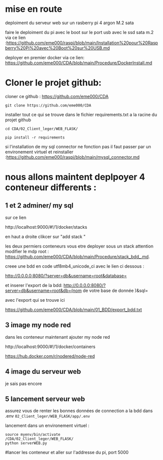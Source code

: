 # mise en route


deploiment du serveur web sur un rasberry pi 4 argon M.2 sata

faire le deploiment du pi avec le boot sur le port usb avec le ssd sata m.2 via ce lien :https://github.com/eme000/raspi/blob/main/Installation%20pour%20Raspberry%20Pi%20avec%20Boot%20sur%20USB.md

deployer en premier docker via ce lien:
https://github.com/eme000/CDA/blob/main/Procedure/DockerInstall.md



# Cloner le projet github:

cloner ce github : https://github.com/eme000/CDA

```
git clone https://github.com/eme000/CDA
```


installer tout ce qui se trouve dans le fichier requirements.txt a la racine du projet github

```
cd CDA/02_Client_leger/WEB_FLASK/

pip install -r requirements
```

si l'installation de my sql connector ne fonction pas il faut passer par un environement virtuel et reinstaller  :https://github.com/eme000/raspi/blob/main/mysql_connector.md




# nous allons maintent deplpoyer 4 conteneur differents :


## 1 et 2 adminer/ my sql 

sur ce lien

http://localhost:9000/#!/1/docker/stacks

en haut a droite clikcer sur "add stack "


les deux permiers conteneurs vous etre deployer sous un stack  attention modifier le mdp root : https://github.com/eme000/CDA/blob/main/Procedure/stack_bdd_.md.

creee une bdd en code utf8mb4_unicode_ci avec le lien ci dessous :

http://0.0.0.0:8080/?server=db&username=root&database=

et inserer l'export de la bdd:
http://0.0.0.0:8080/?server=db&username=root&db=(nom de votre base de donnée )&sql=

avec l'export qui se trouve ici

https://github.com/eme000/CDA/blob/main/01_BDD/export_bdd.txt

## 3 image my node red 

dans les conteneur maintenant ajouter my node red

http://localhost:9000/#!/1/docker/containers

https://hub.docker.com/r/nodered/node-red


## 4 image du serveur web


je sais pas encore


## 5 lancement serveur web 

assurez vous de renter les bonnes données de connection a la bdd dans  .env 
``` 02_Client_leger/WEB_FLASK/app/.env ```

lancement dans un environement virtuel :

```
source myenv/bin/activate
/CDA/02_Client_leger/WEB_FLASK/
python serverWEB.py
```

#lancer les conteneur et aller sur l'addresse du pi, port 5000



